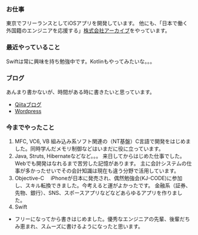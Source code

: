 <!--
**dolfalf/dolfalf** is a ✨ _special_ ✨ repository because its `README.md` (this file) appears on your GitHub profile.

Here are some ideas to get you started:

- 🔭 I’m currently working on ...
- 🌱 I’m currently learning ...
- 👯 I’m looking to collaborate on ...
- 🤔 I’m looking for help with ...
- 💬 Ask me about ...
- 📫 How to reach me: ...
- 😄 Pronouns: ...
- ⚡ Fun fact: ...
-->

### お仕事

東京でフリーランスとしてiOSアプリを開発しています。
他にも、「日本で働く外国籍のエンジニアを応援する」[株式会社アーカイブ](http://www.archive-asia.co.jp)をやっています。

### 最近やっていること

Swiftは常に興味を持ち勉強中です。Kotlinもやってみたいな。。。

### ブログ

あんまり書かないが、時間がある時に書きたいと思っています。

- [Qiitaブログ](https://qiita.com/dolfalf)
- [Wordpress](https://dolfalf.wordpress.com)

### 今までやったこと

1. MFC, VC6, VB
  組み込み系ソフト関連の（NT基盤）C言語で開発をはじめました。同時学んだメモリ制御などはいまだに役に立っています。
2. Java, Struts, Hibernateなどなど。。。
  来日してからはじめた仕事でした。Webでも開発はなれるまで苦労した記憶があります。 主に会計システムの仕事が多かったせいでその会計知識は現在も違う分野で活用しています。
3. Objective-C　
  iPhoneが日本に発売され、偶然勉強会(KJ-CODE)に参加し、スキル転換できました。今考えると運がよかったです。 金融系（証券、先物、銀行）、SNS、スポースアプリなどなどあらゆるアプリを作りました。
4. Swift
 - フリーになってから書きはじめました。優秀なエンジニアの先輩、後輩だちみ恵まれ、スムーズに書けるようになったと思います。
 

